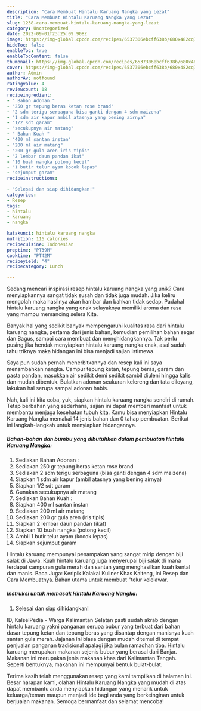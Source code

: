 ```yaml
---
description: "Cara Membuat Hintalu Karuang Nangka yang Lezat"
title: "Cara Membuat Hintalu Karuang Nangka yang Lezat"
slug: 1238-cara-membuat-hintalu-karuang-nangka-yang-lezat
category: Uncategorized
date: 2022-09-01T23:25:09.908Z
image: https://img-global.cpcdn.com/recipes/6537306ebcff638b/680x482cq70/hintalu-karuang-nangka-foto-resep-utama.jpg
hideToc: false
enableToc: true
enableTocContent: false
thumbnail: https://img-global.cpcdn.com/recipes/6537306ebcff638b/680x482cq70/hintalu-karuang-nangka-foto-resep-utama.jpg
cover: https://img-global.cpcdn.com/recipes/6537306ebcff638b/680x482cq70/hintalu-karuang-nangka-foto-resep-utama.jpg
author: Admin
authorAv: notfound
ratingvalue: 4
reviewcount: 18
recipeingredient:
- " Bahan Adonan "
- "250 gr tepung beras ketan rose brand"
- "2 sdm terigu serbaguna bisa ganti dengan 4 sdm maizena"
- "1 sdm air kapur ambil atasnya yang bening airnya"
- "1/2 sdt garam"
- "secukupnya air matang"
- " Bahan Kuah "
- "400 ml santan instan"
- "200 ml air matang"
- "200 gr gula aren iris tipis"
- "2 lembar daun pandan ikat"
- "10 buah nangka potong kecil"
- "1 butir telur ayam kocok lepas"
- "sejumput garam"
recipeinstructions:

- "Selesai dan siap dihidangkan!"
categories:
- Resep
tags:
- hintalu
- karuang
- nangka

katakunci: hintalu karuang nangka 
nutrition: 116 calories
recipecuisine: Indonesian
preptime: "PT39M"
cooktime: "PT42M"
recipeyield: "4"
recipecategory: Lunch

---
```





Sedang mencari inspirasi resep hintalu karuang nangka yang unik? Cara menyiapkannya sangat tidak susah dan tidak juga mudah. Jika keliru mengolah maka hasilnya akan hambar dan bahkan tidak sedap. Padahal hintalu karuang nangka yang enak selayaknya memiliki aroma dan rasa yang mampu memancing selera Kita.





Banyak hal yang sedikit banyak mempengaruhi kualitas rasa dari hintalu karuang nangka, pertama dari jenis bahan, kemudian pemilihan bahan segar dan Bagus, sampai cara membuat dan menghidangkannya. Tak perlu pusing jika hendak menyiapkan hintalu karuang nangka enak,      asal sudah tahu triknya maka hidangan ini bisa menjadi sajian istimewa.














Saya pun sudah pernah menerbitkannya dan resep kali ini saya menambahkan nangka. Campur tepung ketan, tepung beras, garam dan pasta pandan, masukkan air sedikit demi sedikit sambil diuleni hingga kalis dan mudah dibentuk. Bulatkan adonan seukuran kelereng dan tata diloyang, lakukan hal serupa sampai adonan habis.






Nah, kali ini kita coba, yuk, siapkan hintalu karuang nangka sendiri di rumah. Tetap berbahan yang sederhana, sajian ini dapat memberi manfaat untuk membantu menjaga kesehatan tubuh kita. Kamu bisa menyiapkan Hintalu Karuang Nangka memakai 14 jenis bahan dan 0 tahap pembuatan. Berikut ini langkah-langkah untuk menyiapkan hidangannya.

<!--inarticleads1-->

##### Bahan-bahan dan bumbu yang dibutuhkan dalam pembuatan Hintalu Karuang Nangka:

1. Sediakan  Bahan Adonan :
1. Sediakan 250 gr tepung beras ketan rose brand
1. Sediakan 2 sdm terigu serbaguna (bisa ganti dengan 4 sdm maizena)
1. Siapkan 1 sdm air kapur (ambil atasnya yang bening airnya)
1. Siapkan 1/2 sdt garam
1. Gunakan secukupnya air matang
1. Sediakan  Bahan Kuah :
1. Siapkan 400 ml santan instan
1. Sediakan 200 ml air matang
1. Sediakan 200 gr gula aren (iris tipis)
1. Siapkan 2 lembar daun pandan (ikat)
1. Siapkan 10 buah nangka (potong kecil)
1. Ambil 1 butir telur ayam (kocok lepas)
1. Siapkan sejumput garam


Hintalu karuang mempunyai penampakan yang sangat mirip dengan biji salak di Jawa. Kuah hintalu karuang juga menyerupai biji salak di mana terdapat campuran gula merah dan santan yang menghasilkan kuah kental dan manis. Baca Juga: Keripik Kalakai Kuliner Khas Kalteng, ini Resep dan Cara Membuatnya. Bahan utama untuk membuat &#34;telur kelelawar. 

<!--inarticleads2-->

##### Instruksi untuk memasak Hintalu Karuang Nangka:


1. Selesai dan siap dihidangkan!

ID, KalselPedia - Warga Kalimantan Selatan pasti sudah akrab dengan hintalu karuang yakni panganan serupa bubur yang terbuat dari bahan dasar tepung ketan dan tepung beras yang disantap dengan manisnya kuah santan gula merah. Jajanan ini biasa dengan mudah ditemui di tempat penjualan panganan tradisional apalagi jika bulan ramadhan tiba. Hintalu karuang merupakan makanan sejenis bubur yang berasal dari Banjar. Makanan ini merupakan jenis makanan khas dari Kalimantan Tengah. Seperti bentuknya, makanan ini mempunyai bentuk bulat-bulat. 

Terima kasih telah menggunakan resep yang kami tampilkan di halaman ini. Besar harapan kami, olahan Hintalu Karuang Nangka yang mudah di atas dapat membantu anda menyiapkan hidangan yang menarik untuk keluarga/teman maupun menjadi ide bagi anda yang berkeinginan untuk berjualan makanan. Semoga bermanfaat dan selamat mencoba!
